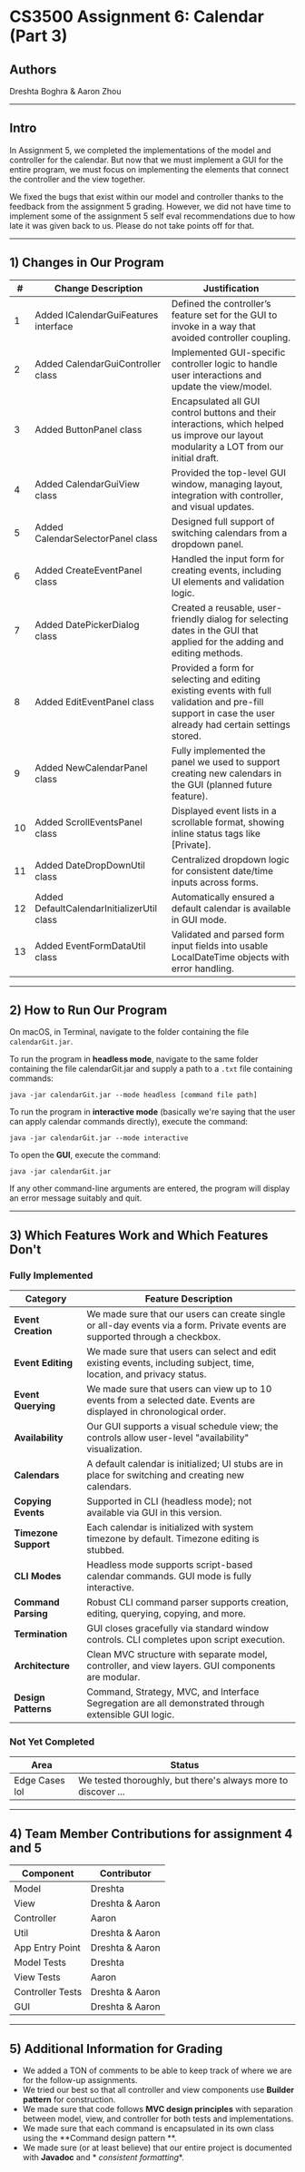 # CS3500 Assignment 6: Calendar (Part 3)

## Authors

Dreshta Boghra & Aaron Zhou

---

## Intro

In Assignment 5, we completed the implementations of the model and controller for the calendar. But
now that we must implement a GUI for the entire program, we must focus on implementing the elements
that connect the controller and the view together.

We fixed the bugs that exist within our model and controller thanks to the feedback from the
assignment 5 grading. However, we did not have time to implement some of the assignment 5 self eval
recommendations due to how late it was given back to us. Please do not take points off for that.

---

## 1) Changes in Our Program

| #  | Change Description                         | Justification                                                                                                                                             |
|----|--------------------------------------------|-----------------------------------------------------------------------------------------------------------------------------------------------------------|
| 1  | Added ICalendarGuiFeatures interface       | Defined the controller’s feature set for the GUI to invoke in a way that avoided controller coupling.                                                     |
| 2  | Added CalendarGuiController class          | Implemented GUI-specific controller logic to handle user interactions and update the view/model.                                                          |
| 3  | Added ButtonPanel class                    | Encapsulated all GUI control buttons and their interactions, which helped us improve our layout modularity a LOT from our initial draft.                  |
| 4  | Added CalendarGuiView class                | Provided the top-level GUI window, managing layout, integration with controller, and visual updates.                                                      |
| 5  | Added CalendarSelectorPanel class          | Designed full support of switching calendars from a dropdown panel.                                                                                       |
| 6  | Added CreateEventPanel class               | Handled the input form for creating events, including UI elements and validation logic.                                                                   |
| 7  | Added DatePickerDialog class               | Created a reusable, user-friendly dialog for selecting dates in the GUI that applied for the adding and editing methods.                                  |
| 8  | Added EditEventPanel class                 | Provided a form for selecting and editing existing events with full validation and pre-fill support in case the user already had certain settings stored. |
| 9  | Added NewCalendarPanel class               | Fully implemented the panel we used to support creating new calendars in the GUI (planned future feature).                                                |
| 10 | Added ScrollEventsPanel class              | Displayed event lists in a scrollable format, showing inline status tags like [Private].                                                                  |
| 11 | Added DateDropDownUtil class               | Centralized dropdown logic for consistent date/time inputs across forms.                                                                                  |
| 12 | Added DefaultCalendarInitializerUtil class | Automatically ensured a default calendar is available in GUI mode.                                                                                        |
| 13 | Added EventFormDataUtil class              | Validated and parsed form input fields into usable LocalDateTime objects with error handling.                                                             |

---

## 2) How to Run Our Program

On macOS, in Terminal, navigate to the folder containing the file `calendarGit.jar`.

To run the program in **headless mode**, navigate to the same folder containing the file
calendarGit.jar and supply a path to a `.txt` file containing commands:

```
java -jar calendarGit.jar --mode headless [command file path]
```

To run the program in **interactive mode** (basically we're saying that the user can apply
calendar commands directly), execute the command:

```
java -jar calendarGit.jar --mode interactive
```

To open the **GUI**, execute the command:

```
java -jar calendarGit.jar
```

If any other command-line arguments are entered, the program will display an error message suitably
and quit.

---

## 3) Which Features Work and Which Features Don't

### Fully Implemented

| Category             | Feature Description                                                                                                          |
|----------------------|------------------------------------------------------------------------------------------------------------------------------|
| **Event Creation**   | We made sure that our users can create single or all-day events via a form. Private events are supported through a checkbox. |
| **Event Editing**    | We made sure that users can select and edit existing events, including subject, time, location, and privacy status.          |
| **Event Querying**   | We made sure that users can view up to 10 events from a selected date. Events are displayed in chronological order.          |
| **Availability**     | Our GUI supports a visual schedule view; the controls allow user-level "availability" visualization.                         |
| **Calendars**        | A default calendar is initialized; UI stubs are in place for switching and creating new calendars.                           |
| **Copying Events**   | Supported in CLI (headless mode); not available via GUI in this version.                                                     |
| **Timezone Support** | Each calendar is initialized with system timezone by default. Timezone editing is stubbed.                                   |
| **CLI Modes**        | Headless mode supports script-based calendar commands. GUI mode is fully interactive.                                        |
| **Command Parsing**  | Robust CLI command parser supports creation, editing, querying, copying, and more.                                           |
| **Termination**      | GUI closes gracefully via standard window controls. CLI completes upon script execution.                                     |
| **Architecture**     | Clean MVC structure with separate model, controller, and view layers. GUI components are modular.                            |
| **Design Patterns**  | Command, Strategy, MVC, and Interface Segregation are all demonstrated through extensible GUI logic.                         |

### Not Yet Completed

| Area           | Status                                                        |
|----------------|---------------------------------------------------------------|
| Edge Cases lol | We tested thoroughly, but there's always more to discover ... |

---

## 4) Team Member Contributions for assignment 4 and 5

| Component        | Contributor     |
|------------------|-----------------|
| Model            | Dreshta         |
| View             | Dreshta & Aaron |
| Controller       | Aaron           |
| Util             | Dreshta & Aaron |
| App Entry Point  | Dreshta & Aaron |
| Model Tests      | Dreshta         |
| View Tests       | Aaron           |
| Controller Tests | Dreshta & Aaron |
| GUI              | Dreshta & Aaron |

---

## 5) Additional Information for Grading

- We added a TON of comments to be able to keep track of where we are for the follow-up assignments.
- We tried our best so that all controller and view components use **Builder pattern** for
  construction.
- We made sure that code follows **MVC design principles** with separation between model, view, and
  controller for both tests and implementations.
- We made sure that each command is encapsulated in its own class using the **Command design pattern
  **.
- We made sure (or at least believe) that our entire project is documented with **Javadoc** and *
  *consistent formatting**.